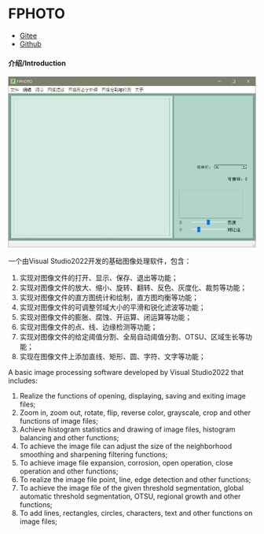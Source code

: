 # FPHOTO

- [Gitee](https://gitee.com/fingsinz/fphoto)
- [Github](https://github.com/Fingsinz/FPHOTO)

#### 介绍/Introduction

![](ui.jpg)

一个由Visual Studio2022开发的基础图像处理软件，包含：

1. 实现对图像文件的打开、显示、保存、退出等功能；
2. 实现对图像文件的放大、缩小、旋转、翻转、反色、灰度化、裁剪等功能；
3. 实现对图像文件的直方图统计和绘制，直方图均衡等功能；
4. 实现对图像文件的可调整邻域大小的平滑和锐化滤波等功能；
5. 实现对图像文件的膨胀、腐蚀、开运算、闭运算等功能；
6. 实现对图像文件的点、线、边缘检测等功能；
7. 实现对图像文件的给定阈值分割、全局自动阈值分割、OTSU、区域生长等功能；
8. 实现在图像文件上添加直线、矩形、圆、字符、文字等功能；

A basic image processing software developed by Visual Studio2022 that includes:

1. Realize the functions of opening, displaying, saving and exiting image files;
2. Zoom in, zoom out, rotate, flip, reverse color, grayscale, crop and other functions of image files;
3. Achieve histogram statistics and drawing of image files, histogram balancing and other functions;
4. To achieve the image file can adjust the size of the neighborhood smoothing and sharpening filtering functions;
5. To achieve image file expansion, corrosion, open operation, close operation and other functions;
6. To realize the image file point, line, edge detection and other functions;
7. To achieve the image file of the given threshold segmentation, global automatic threshold segmentation, OTSU, regional growth and other functions;
8. To add lines, rectangles, circles, characters, text and other functions on image files;
